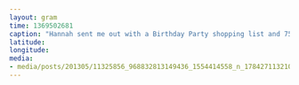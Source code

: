 ```yaml
---
layout: gram
time: 1369502681
caption: "Hannah sent me out with a Birthday Party shopping list and 75% of it is alcohol related."
latitude: 
longitude: 
media:
- media/posts/201305/11325856_968832813149436_1554414558_n_17842711321000351.jpg
---
```

